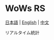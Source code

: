 # WoWs RS
[日本語](https://github.com/HenryQuan/WoWs-RS/blob/master/JA.md) | [English](https://github.com/HenryQuan/WoWs-RS/blob/master/README.md) | [中文](https://github.com/HenryQuan/WoWs-RS/blob/master/ZN.md)

リアルタイム統計
